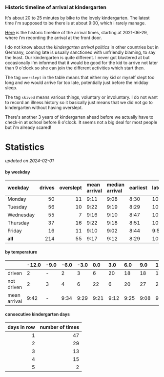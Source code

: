 ### Historic timeline of arrival at kindergarten

It's about 20 to 25 minutes by bike to the lovely kindergarten. 
The latest time i'm supposed to be there is at about 9:00, 
which i rarely manage. 

[Here](times.csv) is the historic timeline of the arrival times, starting
at 2021-06-29, where i'm recording the arrival at the front door.

I do not know about the *kindergarten arrival politics* in other
countries but in Germany, coming late is usually sanctioned 
with unfriendly blaming, to say the least. Our kindergarten is quite
different. I never got blustered at but occasionally i'm informed
that it would be good for the kid to arrive not later than 9 o'clock
so she can join the different activities which start then. 

The tag `overslept` in the table means that either my kid or myself
slept too long and we would arrive far too late, potentially just
before the midday sleep.

The tag `skived` means various things, voluntary or involuntary. I 
do not want to record an illness history so it basically just means
that we did not go to kindergarten without having overslept.

There's another 3 years of kindergarten ahead before we actually 
have to check-in at school before 8 o'clock. It seems not a big deal
for most people but i'm already scared!


# Statistics

*updated on 2024-02-01*

#### by weekday

| weekday   |   drives |   overslept | mean arrival   | median arrival   | earliest   | latest   |
|:----------|---------:|------------:|:---------------|:-----------------|:-----------|:---------|
| Monday    |       50 |          11 | 9:11           | 9:08             | 8:30       | 10:14    |
| Tuesday   |       56 |          10 | 9:22           | 9:19             | 8:29       | 10:20    |
| Wednesday |       55 |           7 | 9:16           | 9:10             | 8:47       | 10:26    |
| Thursday  |       37 |          16 | 9:22           | 9:18             | 8:51       | 10:32    |
| Friday    |       16 |          11 | 9:10           | 9:02             | 8:44       | 9:56     |
| **all**   |      214 |          55 | 9:17           | 9:12             | 8:29       | 10:32    |

#### by temperature

|              | -12.0   | -9.0   | -6.0   | -3.0   | 0.0   | 3.0   | 6.0   | 9.0   | 12.0   | 15.0   | 18.0   | 21.0   | 24.0   |
|:-------------|:--------|:-------|:-------|:-------|:------|:------|:------|:------|:-------|:-------|:-------|:-------|:-------|
| driven       | 2       | -      | 2      | 3      | 6     | 20    | 18    | 18    | 19     | 14     | 8      | 7      | 2      |
| not driven   | 2       | 3      | 4      | 6      | 22    | 6     | 20    | 27    | 23     | 14     | 17     | 8      | 4      |
| mean arrival | 9:42    | -      | 9:34   | 9:29   | 9:21  | 9:12  | 9:25  | 9:08  | 9:15   | 9:38   | 9:27   | 9:16   | 9:39   |

#### consecutive kindergarten days

|   days in row |   number of times |
|--------------:|------------------:|
|             1 |                47 |
|             2 |                29 |
|             3 |                13 |
|             4 |                15 |
|             5 |                 2 |

